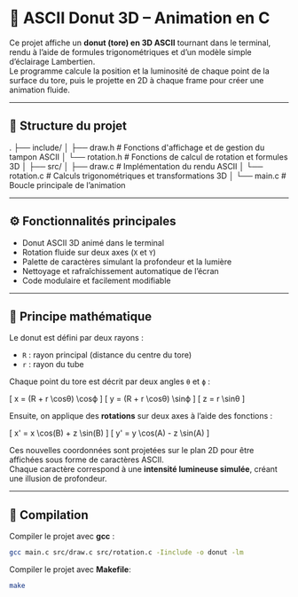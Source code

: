 # 🍩 ASCII Donut 3D – Animation en C

Ce projet affiche un **donut (tore) en 3D ASCII** tournant dans le terminal, rendu à l’aide de formules trigonométriques et d’un modèle simple d’éclairage Lambertien.  
Le programme calcule la position et la luminosité de chaque point de la surface du tore, puis le projette en 2D à chaque frame pour créer une animation fluide.

---

## 📁 Structure du projet
.
├── include/
│ ├── draw.h # Fonctions d'affichage et de gestion du tampon ASCII
│ └── rotation.h # Fonctions de calcul de rotation et formules 3D
│
├── src/
│ ├── draw.c # Implémentation du rendu ASCII
│ └── rotation.c # Calculs trigonométriques et transformations 3D
│
└── main.c # Boucle principale de l’animation


---

## ⚙️ Fonctionnalités principales

- Donut ASCII 3D animé dans le terminal  
- Rotation fluide sur deux axes (`X` et `Y`)  
- Palette de caractères simulant la profondeur et la lumière  
- Nettoyage et rafraîchissement automatique de l’écran  
- Code modulaire et facilement modifiable  

---


## 🧮 Principe mathématique

Le donut est défini par deux rayons :
- `R` : rayon principal (distance du centre du tore)
- `r` : rayon du tube

Chaque point du tore est décrit par deux angles `θ` et `ϕ` :

\[
x = (R + r \cosθ) \cosϕ
\]
\[
y = (R + r \cosθ) \sinϕ
\]
\[
z = r \sinθ
\]

Ensuite, on applique des **rotations** sur deux axes à l’aide des fonctions :

\[
x' = x \cos(B) + z \sin(B)
\]
\[
y' = y \cos(A) - z \sin(A)
\]

Ces nouvelles coordonnées sont projetées sur le plan 2D pour être affichées sous forme de caractères ASCII.  
Chaque caractère correspond à une **intensité lumineuse simulée**, créant une illusion de profondeur.


---

## 🧰 Compilation

Compiler le projet avec **gcc** :

```bash
gcc main.c src/draw.c src/rotation.c -Iinclude -o donut -lm
```

Compiler le projet avec **Makefile**:

```bash
make
